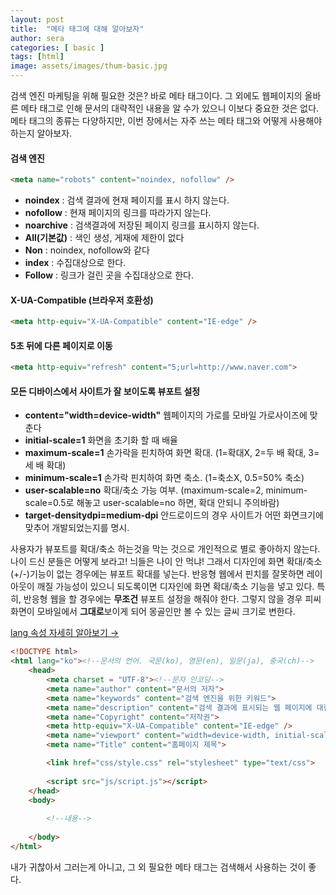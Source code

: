 ```yaml
---
layout: post
title:  "메타 태그에 대해 알아보자"
author: sera
categories: [ basic ]
tags: [html]
image: assets/images/thum-basic.jpg
---
```


검색 엔진 마케팅을 위해 필요한 것은? 바로 메타 태그이다.
그 외에도 웹페이지의 올바른 메타 태그로 인해 문서의 대략적인 내용을 알 수가 있으니 이보다 중요한 것은 없다.
메타 태그의 종류는 다양하지만, 이번 장에서는 자주 쓰는 메타 태그와 어떻게 사용해야 하는지 알아보자.


#### 검색 엔진
```html
<meta name="robots" content="noindex, nofollow" />
 ```
* **noindex** : 검색 결과에 현재 페이지를 표시 하지 않는다.
* **nofollow** : 현재 페이지의 링크를 따라가지 않는다.
* **noarchive** : 검색결과에 저장된 페이지 링크를 표시하지 않는다.
* **All(기본값)** : 색인 생성, 게재에 제한이 없다
* **Non** : noindex, nofollow와 같다
* **index** : 수집대상으로 한다.
* **Follow** : 링크가 걸린 곳을 수집대상으로 한다.

#### X-UA-Compatible (브라우저 호환성)
```html
<meta http-equiv="X-UA-Compatible" content="IE-edge" />
```

#### 5초 뒤에 다른 페이지로 이동
```html
<meta http-equiv="refresh" content="5;url=http://www.naver.com">
```

#### 모든 디바이스에서 사이트가 잘 보이도록 뷰포트 설정
* **content="width=device-width"** 웹페이지의 가로를 모바일 가로사이즈에 맞춘다
* **initial-scale=1** 화면을 초기화 할 때 배율
* **maximum-scale=1** 손가락을 핀치하여 화면 확대. (1=확대X, 2=두 배 확대, 3=세 배 확대)
* **minimum-scale=1** 손가락 핀치하여 화면 축소. (1=축소X, 0.5=50% 축소)
* **user-scalable=no** 확대/축소 가능 여부. (maximum-scale=2, minimum-scale=0.5로 해놓고 user-scalable=no 하면, 확대 안되니 주의바람)
* **target-densitydpi=medium-dpi** 안드로이드의 경우 사이트가 어떤 화면크기에 맞추어 개발되었는지를 명시.


사용자가 뷰포트를 확대/축소 하는것을 막는 것으로 개인적으로 별로 좋아하지 않는다. <span class="spoiler">나이 드신 분들은 어떻게 보라고! 늬들은 나이 안 먹냐!</span>
그래서 디자인에 화면 확대/축소(+/-)기능이 없는 경우에는 뷰포트 확대를 넣는다.
반응형 웹에서 핀치를 잘못하면 레이아웃이 깨질 가능성이 있으니 되도록이면 디자인에 화면 확대/축소 기능을 넣고 있다.
특히, 반응형 웹을 할 경우에는 **무조건** 뷰포트 설정을 해줘야 한다. 그렇지 않을 경우 피씨 화면이 모바일에서 **그대로**보이게 되어 몽골인만 볼 수 있는 글씨 크기로 변한다.



<a target="_blank" href="https://www.w3schools.com/tags/ref_language_codes.asp" class="btn btn-outline-dark"> lang 속성 자세히 알아보기 &rarr;</a>
```html
<!DOCTYPE html>
<html lang="ko"><!--문서의 언어. 국문(ko), 영문(en), 일문(ja), 중국(ch)-->
	<head>
		<meta charset = "UTF-8"><!--문자 인코딩-->
		<meta name="author" content="문서의 저자">
		<meta name="keywords" content="검색 엔진을 위한 키워드">
		<meta name="description" content="검색 결과에 표시되는 웹 페이지에 대한 설명">
		<meta name="Copyright" content="저작권">
		<meta http-equiv="X-UA-Compatible" content="IE-edge" />
		<meta name="viewport" content="width=device-width, initial-scale=1.0, maximum-scale=1.0, minimum-scale=1.0, user-scalable=no" />
		<meta name="Title" content="홈페이지 제목">

		<link href="css/style.css" rel="stylesheet" type="text/css">
		
		<script src="js/script.js"></script>
	</head>
	<body>
	
		<!--내용-->
	
	</body>
</html>
```

내가 귀찮아서 그러는게 아니고, 그 외 필요한 메타 태그는 검색해서 사용하는 것이 좋다.
